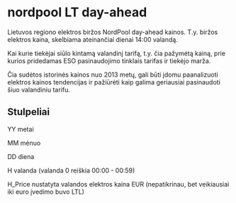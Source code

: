 # nordpool LT day-ahead

Lietuvos regiono elektros biržos NordPool day-ahead kainos. T.y. biržos elektros kaina, skelbiama ateinančiai dienai 14:00 valandą.

Kai kurie tiekėjai siūlo kintamą valandinį tarifą, t.y. čia pažymėtą kainą, prie kurios pridedamas ESO pasinaudojimo tinklais tarifas ir tiekėjo marža.

Čia sudėtos istorinės kainos nuo 2013 metų, gali būti įdomu paanalizuoti elektros kainos tendencijas ir pažiūrėti kaip galima geriausiai pasinaudoti šiuo valandiniu tarifu.

## Stulpeliai

YY metai

MM mėnuo

DD diena

H valanda (valanda 0 reiškia 00:00 - 00:59)

H_Price nustatyta valandos elektros kaina EUR (nepatikrinau, bet veikiausiai iki euro įvedimo buvo LTL)
